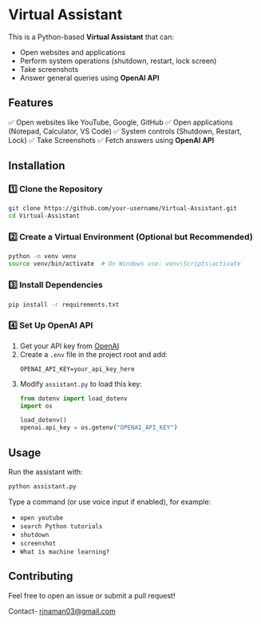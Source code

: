 # Virtual Assistant

This is a Python-based **Virtual Assistant** that can:
- Open websites and applications
- Perform system operations (shutdown, restart, lock screen)
- Take screenshots
- Answer general queries using **OpenAI API**

## Features
✅ Open websites like YouTube, Google, GitHub
✅ Open applications (Notepad, Calculator, VS Code)
✅ System controls (Shutdown, Restart, Lock)
✅ Take Screenshots
✅ Fetch answers using **OpenAI API**

## Installation

### 1️⃣ Clone the Repository
```bash
git clone https://github.com/your-username/Virtual-Assistant.git
cd Virtual-Assistant
```

### 2️⃣ Create a Virtual Environment (Optional but Recommended)
```bash
python -m venv venv
source venv/bin/activate  # On Windows use: venv\Scripts\activate
```

### 3️⃣ Install Dependencies
```bash
pip install -r requirements.txt
```

### 4️⃣ Set Up OpenAI API
1. Get your API key from [OpenAI](https://openai.com/api/)
2. Create a `.env` file in the project root and add:
   ```env
   OPENAI_API_KEY=your_api_key_here
   ```
3. Modify `assistant.py` to load this key:
   ```python
   from dotenv import load_dotenv
   import os
   
   load_dotenv()
   openai.api_key = os.getenv("OPENAI_API_KEY")
   ```

## Usage
Run the assistant with:
```bash
python assistant.py
```
Type a command (or use voice input if enabled), for example:
- `open youtube`
- `search Python tutorials`
- `shutdown`
- `screenshot`
- `What is machine learning?`

## Contributing
Feel free to open an issue or submit a pull request!

Contact- rjnaman03@gmail.com

